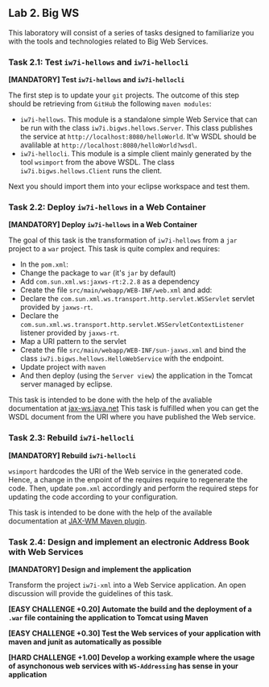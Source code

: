 ## Lab 2. Big WS

This laboratory will consist of a series of tasks designed to familiarize you with the tools and
technologies related to Big Web Services.

### Task 2.1: Test `iw7i-hellows` and `iw7i-hellocli`

**[MANDATORY] Test `iw7i-hellows` and `iw7i-hellocli`** 

The first step is to update your `git` projects. The outcome of this step should be retrieving
from `GitHub` the following `maven modules`:
* `iw7i-hellows`. This module is a standalone simple Web Service that can be run with the class
`iw7i.bigws.hellows.Server`. This class publishes the service at `http://localhost:8080/helloWorld`.
It'w WSDL should be avalilable at `http://localhost:8080/helloWorld?wsdl`.
* `iw7i-hellocli`. This module is a simple client mainly generated by the tool `wsimport` from the above WSDL. The class
`iw7i.bigws.hellows.Client` runs the client.

Next you should import them into your eclipse workspace and test them.

### Task 2.2: Deploy `iw7i-hellows` in a Web Container

**[MANDATORY] Deploy `iw7i-hellows` in a Web Container** 

The goal of this task is the transformation of `iw7i-hellows` from a `jar` project to a `war` project.
This task is quite complex and requires:
* In the `pom.xml`:
 * Change the package to `war` (it's `jar` by default)
 * Add `com.sun.xml.ws:jaxws-rt:2.2.8` as a dependency
* Create the file `src/main/webapp/WEB-INF/web.xml` and add:
 * Declare the `com.sun.xml.ws.transport.http.servlet.WSServlet` servlet provided by `jaxws-rt`.
 * Declare the `com.sun.xml.ws.transport.http.servlet.WSServletContextListener` listener provided by `jaxws-rt`.
 * Map a URI pattern to the servlet
* Create the file `src/main/webapp/WEB-INF/sun-jaxws.xml` and bind the 
class `iw7i.bigws.hellows.HelloWebService` with the endpoint.
* Update project with `maven`
* And then deploy (using the `Server view`) the application in the Tomcat server managed by eclipse.

This task is intended to be done with the help of the avaliable documentation at [jax-ws.java.net](https://jax-ws.java.net/2.2.8/docs/ch03.html#users-guide-war-file-packaging)
This task is fulfilled when you can get the WSDL document from the URI where you have published the Web service.

### Task 2.3: Rebuild `iw7i-hellocli`

**[MANDATORY] Rebuild `iw7i-hellocli`**

`wsimport` hardcodes the URI of the Web service in the generated code. Hence, a change in the enpoint of
the requires require to regenerate the code. Then, update `pom.xml` accordingly and perform the required 
steps for updating the code according to your configuration.

This task is intended to be done with the help of the available documentation at [JAX-WM Maven plugin](jax-ws-commons.java.net).

### Task 2.4: Design and implement an electronic Address Book with Web Services

**[MANDATORY]  Design and implement the application**

Transform the project `iw7i-xml` into a Web Service application. An open discussion will provide the
guidelines of this task. 

**[EASY CHALLENGE +0.20] Automate the build and the deployment of a `.war` file  containing the application to Tomcat using Maven**

**[EASY CHALLENGE +0.30] Test the Web services of your application with maven and junit as automatically as possible**

**[HARD CHALLENGE +1.00] Develop a working example where the usage of asynchonous web services with `WS-Addressing` has sense in your application**
